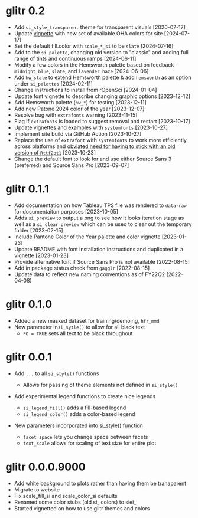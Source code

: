 # glitr 0.2
* Add `si_style_transparent` theme for transparent visuals [2020-07-17]
* Update [vignette](https://usaid-oha-si.github.io/glitr/articles/available-colors.html) with new set of available OHA colors for site [2024-07-17]
* Set the default fill.color with `scale_*_si` to be `slate` [2024-07-16] 
* Add to the `si_palette`, changing old version to "classic" and adding full range of tints and continuous ramps [2024-06-11]
* Modify a few colors in the Hemsworth palette based on feedback - `midnight_blue`, `slate`, and `lavender_haze` [2024-06-06]
* Add `hw_slate` to extend Hemsworth palette & add `hemsworth` as an option under `si_palettes` [2024-02-11]
* Change instructions to install from rOpenSci [2024-01-04]
* Update font vignette to describe changing graphic options [2023-12-12]
* Add Hemsworth palette (`hw_*`) for testing [2023-12-11]
* Add new Patone 2024 color of the year [2023-12-07]
* Resolve bug with `extrafonts` warning [2023-11-15]
* Flag if `extrafonts` is loaded to suggest removal and restart [2023-10-17]
* Update vignettes and examples with `systemfonts` [2023-10-27]
* Implement site build via GitHub Action [2023-10-27]
* Replace the use of `extrafont` with `systemfonts` to work more efficiently across platforms and [obviated need for having to stick with an old version of `Rttf2pt1`](https://stackoverflow.com/questions/61204259/how-can-i-resolve-the-no-font-name-issue-when-importing-fonts-into-r-using-ext/68642855#68642855) [2023-10-23]
* Change the default font to look for and use either Source Sans 3 (preferred) and Source Sans Pro [2023-09-07]

# glitr 0.1.1
* Add documentation on how Tableau TPS file was rendered to `data-raw` for documentaiton purposes [2023-10-05]
* Adds `si_preview` to output a png to see how it looks iteration stage as well as a `si_clear_preview` which can be used to clear out the temporary folder [2023-02-15]
* Include Pantone Color of the Year palette and color vignette [2023-01-23]
* Update README with font installation instructions and duplicated in a vignette [2023-01-23]
* Provide alternative font if Source Sans Pro is not available [2022-08-15]
* Add in package status check from `gagglr` [2022-08-15]
* Update data to reflect new naming conventions as of FY22Q2 (2022-04-08)

# glitr 0.1.0
* Added a new masked dataset for training/demoing, `hfr_mmd`
* New parameter in`si_sytle()` to allow for all black text
  * `FO = TRUE` sets all text to be black throughout

# glitr 0.0.1
* Add `...` to all `si_style()` functions
  * Allows for passing of theme elements not defined in `si_style()`  
  
* Add experimental legend functions to create nice legends
  * `si_legend_fill()` adds a fill-based legend
  * `si_legend_color()` adds a color-based legend

* New parameters incorporated into si_style() function
  * `facet_space` lets you change space between facets
  * `text_scale` allows for scaling of text size for entire plot
  

# glitr 0.0.0.9000
* Add white background to plots rather than having them be tranaparent
* Migrate to website
* Fix scale_fill_si and scale_color_si defaults
* Renamed some color stubs (old si_ colors) to siei_
* Started vignetted on how to use glitr themes and colors

